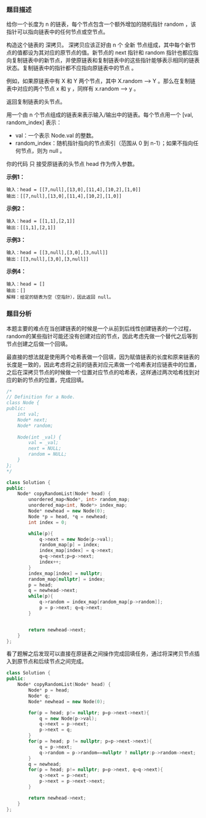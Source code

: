### 题目描述

给你一个长度为 n 的链表，每个节点包含一个额外增加的随机指针 random ，该指针可以指向链表中的任何节点或空节点。

构造这个链表的 深拷贝。 深拷贝应该正好由 n 个 全新 节点组成，其中每个新节点的值都设为其对应的原节点的值。新节点的 next 指针和 random 指针也都应指向复制链表中的新节点，并使原链表和复制链表中的这些指针能够表示相同的链表状态。复制链表中的指针都不应指向原链表中的节点 。

例如，如果原链表中有 X 和 Y 两个节点，其中 X.random --> Y 。那么在复制链表中对应的两个节点 x 和 y ，同样有 x.random --> y 。

返回复制链表的头节点。

用一个由 n 个节点组成的链表来表示输入/输出中的链表。每个节点用一个 [val, random_index] 表示：

* val：一个表示 Node.val 的整数。
* random_index：随机指针指向的节点索引（范围从 0 到 n-1）；如果不指向任何节点，则为  null 。

你的代码 只 接受原链表的头节点 head 作为传入参数。

**示例1：**

~~~
输入：head = [[7,null],[13,0],[11,4],[10,2],[1,0]]
输出：[[7,null],[13,0],[11,4],[10,2],[1,0]]
~~~

**示例2：**

~~~
输入：head = [[1,1],[2,1]]
输出：[[1,1],[2,1]]
~~~

**示例3：**

~~~
输入：head = [[3,null],[3,0],[3,null]]
输出：[[3,null],[3,0],[3,null]]
~~~

**示例4：**

~~~
输入：head = []
输出：[]
解释：给定的链表为空（空指针），因此返回 null。
~~~

### 题目分析

本题主要的难点在当创建链表的时候是一个从前到后线性创建链表的一个过程，random的某些指针可能还没有创建对应的节点，因此考虑先做一个替代之后等到节点创建之后做一个回填。

最直接的想法就是使用两个哈希表做一个回填，因为赋值链表的长度和原来链表的长度是一致的，因此考虑将之前的链表对应元素做一个哈希表对应链表中的位置，之后在深拷贝节点的时候做一个位置对应节点的哈希表，这样通过两次哈希找到对应的新的节点的位置，完成回填。

~~~c++
/*
// Definition for a Node.
class Node {
public:
    int val;
    Node* next;
    Node* random;
    
    Node(int _val) {
        val = _val;
        next = NULL;
        random = NULL;
    }
};
*/

class Solution {
public:
    Node* copyRandomList(Node* head) {
        unordered_map<Node*, int> random_map;
        unordered_map<int, Node*> index_map;
        Node* newhead = new Node(0);
        Node *p = head, *q = newhead;
        int index = 0;

        while(p){
            q->next = new Node(p->val);
            random_map[p] = index;
            index_map[index] = q->next;
            q=q->next;p=p->next;
            index++;
        }
        index_map[index] = nullptr;
        random_map[nullptr] = index;
        p = head;
        q = newhead->next;
        while(p){
            q->random = index_map[random_map[p->random]];
            p = p->next; q=q->next;
        }


        return newhead->next;
    }
};
~~~

看了题解之后发现可以直接在原链表之间操作完成回填任务，通过将深拷贝节点插入到原节点和后续节点之间完成。

~~~c++
class Solution {
public:
    Node* copyRandomList(Node* head) {
        Node* p = head;
        Node* q;
        Node* newhead = new Node(0);

        for(p = head; p!= nullptr; p=p->next->next){
            q = new Node(p->val);
            q->next = p->next;
            p->next = q;
        }
        for(p = head; p != nullptr; p=p->next->next){
            q = p->next;
            q->random = p->random==nullptr ? nullptr:p->random->next;
        }
        q = newhead;
        for(p = head; p!= nullptr; p=p->next, q=q->next){
            q->next = p->next;
            p->next = p->next->next;
        }

        return newhead->next;
    }
};
~~~

